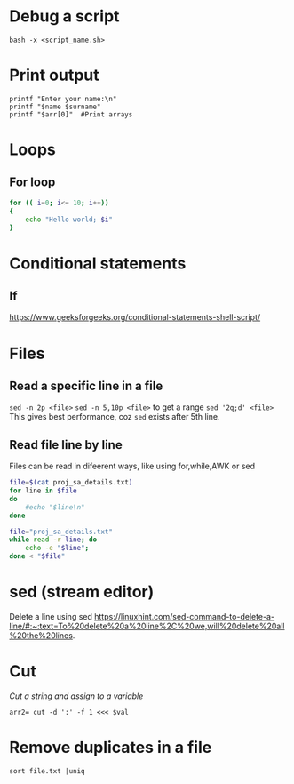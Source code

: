 # Debug a script
`bash -x <script_name.sh>`

# Print output
```
printf "Enter your name:\n"
printf "$name $surname"
printf "$arr[0]"  #Print arrays
```
# Loops
## For loop
```sh
for (( i=0; i<= 10; i++))
{
    echo "Hello world; $i"
}
```
# Conditional statements
## If
https://www.geeksforgeeks.org/conditional-statements-shell-script/

# Files
## Read a specific line in a file
`sed -n 2p <file>`
`sed -n 5,10p <file>` to get a range
`sed '2q;d' <file>` This gives best performance, coz `sed` exists after 5th line.

## Read file line by line
Files can be read in difeerent ways, like using for,while,AWK or sed
```sh
file=$(cat proj_sa_details.txt)
for line in $file
do
	#echo "$line\n"
done
```
```sh
file="proj_sa_details.txt"
while read -r line; do 
	echo -e "$line"; 
done < "$file"
```
# sed (stream editor)
Delete a line using sed
https://linuxhint.com/sed-command-to-delete-a-line/#:~:text=To%20delete%20a%20line%2C%20we,will%20delete%20all%20the%20lines.

# Cut
*Cut a string and assign to a variable*
```
arr2= cut -d ':' -f 1 <<< $val
```
# Remove duplicates in a file
`sort file.txt |uniq`
